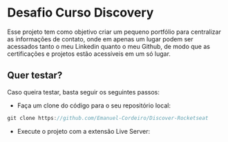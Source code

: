 # Desafio Curso Discovery

Esse projeto tem como objetivo criar um pequeno portfólio para centralizar as informações de contato, onde em apenas um lugar podem ser acessados tanto o meu Linkedin quanto o meu Github, de modo que as certificações e projetos estão acessíveis em um só lugar.

## Quer testar?

Caso queira testar, basta seguir os seguintes passos:

- Faça um clone do código para o seu repositório local:
  
```js
git clone https://github.com/Emanuel-Cordeiro/Discover-Rocketseat
```

- Execute o projeto com a extensão Live Server:
